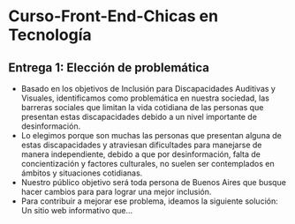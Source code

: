 # Curso-Front-End-Chicas en Tecnología
## Entrega 1: Elección de problemática
* Basado en los objetivos de Inclusión para Discapacidades Auditivas y Visuales, identificamos como problemática en nuestra sociedad, las barreras sociales que limitan la vida cotidiana de las personas que presentan estas discapacidades debido a un nivel importante de desinformación.
* Lo elegimos porque son muchas las personas que presentan alguna de estas discapacidades y atraviesan dificultades para manejarse de manera independiente, debido a que por desinformación, falta de concientización y factores culturales, no suelen ser contemplados en ámbitos y situaciones cotidianas.
* Nuestro público objetivo será toda persona de Buenos Aires que busque hacer cambios para para lograr una mejor inclusión.
* Para contribuir a mejorar ese problema, ideamos la siguiente solución: Un sitio web informativo que...